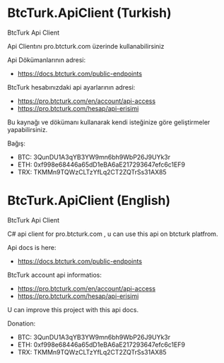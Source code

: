 # BtcTurk.ApiClient (Turkish)
BtcTurk Api Client


Api Clientını pro.btcturk.com üzerinde kullanabilirsiniz 

Api Dökümanlarının adresi:
  * https://docs.btcturk.com/public-endpoints

BtcTurk hesabınızdaki api ayarlarının adresi:
  * https://pro.btcturk.com/en/account/api-access 
  * https://pro.btcturk.com/hesap/api-erisimi

Bu kaynağı ve dökümanı kullanarak kendi isteğinize göre geliştirmeler yapabilirsiniz.

Bağış:
  * BTC: 3QunDU1A3qYB3YW9mn6bh9WbP26J9UYk3r
  * ETH: 0xf998e68446a65dD1eBA6aE217293647efc6c1EF9 
  * TRX: TKMMn9TQWzCLTzYfLq2CT2ZQTrSs31AX85 


# BtcTurk.ApiClient (English)
BtcTurk Api Client


C# api client for pro.btcturk.com , u can use this api on btcturk platfrom. 

Api docs is here:
  * https://docs.btcturk.com/public-endpoints

BtcTurk account api informatios:
  * https://pro.btcturk.com/en/account/api-access 
  * https://pro.btcturk.com/hesap/api-erisimi

U can improve this project with this api docs.

Donation:
  * BTC: 3QunDU1A3qYB3YW9mn6bh9WbP26J9UYk3r
  * ETH: 0xf998e68446a65dD1eBA6aE217293647efc6c1EF9 
  * TRX: TKMMn9TQWzCLTzYfLq2CT2ZQTrSs31AX85 
